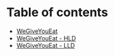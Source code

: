 # Table of contents

* [WeGiveYouEat](README.md)
* [WeGiveYouEat - HLD](<README (1).md>)
* [WeGiveYouEat - LLD](wegiveyoueat-lld.md)
